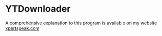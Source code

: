 # YTDownloader

A comprehensive explanation to this program is available on my website [xpertspeak.com](https://xpertspeak.com/build-it-with-python-youtube-video-downloader)

